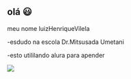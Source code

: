 ## olá 😃

meu nome luizHenriqueVilela

-esdudo na escola Dr.Mitsusada Umetani

-esto utililando alura para apender


![](https://media.tenor.com/CDbvm1wkFsUAAAAM/sololeveling-anime.gif)
